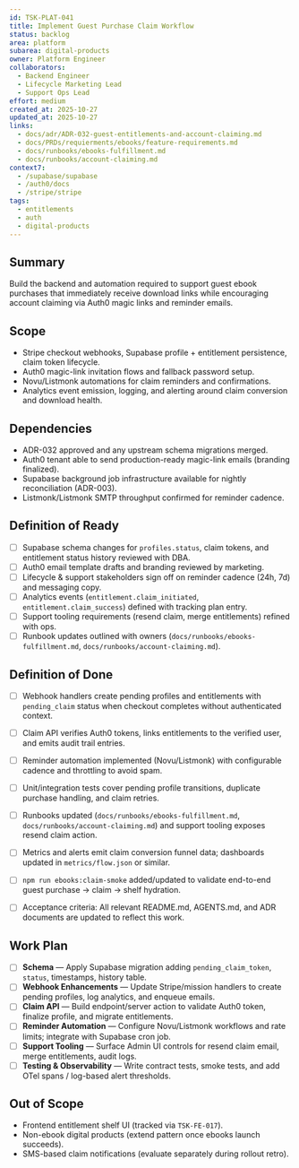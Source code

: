 ```yaml
---
id: TSK-PLAT-041
title: Implement Guest Purchase Claim Workflow
status: backlog
area: platform
subarea: digital-products
owner: Platform Engineer
collaborators:
  - Backend Engineer
  - Lifecycle Marketing Lead
  - Support Ops Lead
effort: medium
created_at: 2025-10-27
updated_at: 2025-10-27
links:
  - docs/adr/ADR-032-guest-entitlements-and-account-claiming.md
  - docs/PRDs/requierments/ebooks/feature-requirements.md
  - docs/runbooks/ebooks-fulfillment.md
  - docs/runbooks/account-claiming.md
context7:
  - /supabase/supabase
  - /auth0/docs
  - /stripe/stripe
tags:
  - entitlements
  - auth
  - digital-products
---
```


## Summary
Build the backend and automation required to support guest ebook purchases that immediately receive download links while encouraging account claiming via Auth0 magic links and reminder emails.

## Scope
- Stripe checkout webhooks, Supabase profile + entitlement persistence, claim token lifecycle.
- Auth0 magic-link invitation flows and fallback password setup.
- Novu/Listmonk automations for claim reminders and confirmations.
- Analytics event emission, logging, and alerting around claim conversion and download health.

## Dependencies
- ADR-032 approved and any upstream schema migrations merged.
- Auth0 tenant able to send production-ready magic-link emails (branding finalized).
- Supabase background job infrastructure available for nightly reconciliation (ADR-003).
- Listmonk/Listmonk SMTP throughput confirmed for reminder cadence.

## Definition of Ready
- [ ] Supabase schema changes for `profiles.status`, claim tokens, and entitlement status history reviewed with DBA.
- [ ] Auth0 email template drafts and branding reviewed by marketing.
- [ ] Lifecycle & support stakeholders sign off on reminder cadence (24h, 7d) and messaging copy.
- [ ] Analytics events (`entitlement.claim_initiated`, `entitlement.claim_success`) defined with tracking plan entry.
- [ ] Support tooling requirements (resend claim, merge entitlements) refined with ops.
- [ ] Runbook updates outlined with owners (`docs/runbooks/ebooks-fulfillment.md`, `docs/runbooks/account-claiming.md`).

## Definition of Done
- [ ] Webhook handlers create pending profiles and entitlements with `pending_claim` status when checkout completes without authenticated context.
- [ ] Claim API verifies Auth0 tokens, links entitlements to the verified user, and emits audit trail entries.
- [ ] Reminder automation implemented (Novu/Listmonk) with configurable cadence and throttling to avoid spam.
- [ ] Unit/integration tests cover pending profile transitions, duplicate purchase handling, and claim retries.
- [ ] Runbooks updated (`docs/runbooks/ebooks-fulfillment.md`, `docs/runbooks/account-claiming.md`) and support tooling exposes resend claim action.
- [ ] Metrics and alerts emit claim conversion funnel data; dashboards updated in `metrics/flow.json` or similar.
- [ ] `npm run ebooks:claim-smoke` added/updated to validate end-to-end guest purchase → claim → shelf hydration.
- [ ] Acceptance criteria: All relevant README.md, AGENTS.md, and ADR documents are updated to reflect this work.


## Work Plan
- [ ] **Schema** — Apply Supabase migration adding `pending_claim_token`, `status`, timestamps, history table.
- [ ] **Webhook Enhancements** — Update Stripe/mission handlers to create pending profiles, log analytics, and enqueue emails.
- [ ] **Claim API** — Build endpoint/server action to validate Auth0 token, finalize profile, and migrate entitlements.
- [ ] **Reminder Automation** — Configure Novu/Listmonk workflows and rate limits; integrate with Supabase cron job.
- [ ] **Support Tooling** — Surface Admin UI controls for resend claim email, merge entitlements, audit logs.
- [ ] **Testing & Observability** — Write contract tests, smoke tests, and add OTel spans / log-based alert thresholds.

## Out of Scope
- Frontend entitlement shelf UI (tracked via `TSK-FE-017`).
- Non-ebook digital products (extend pattern once ebooks launch succeeds).
- SMS-based claim notifications (evaluate separately during rollout retro).
